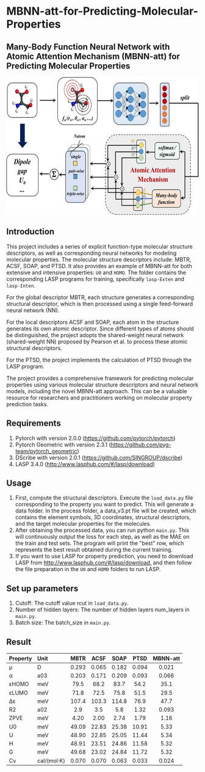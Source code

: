 # MBNN-att-for-Predicting-Molecular-Properties

## Many-Body Function Neural Network with Atomic Attention Mechanism (MBNN-att) for Predicting Molecular Properties

<img src="TOC.jpg" width="600" height="360">

## Introduction
This project includes a series of explicit function-type molecular structure descriptors, as well as corresponding neural networks for modeling molecular properties. The molecular structure descriptors include: MBTR, ACSF, SOAP, and PTSD. It also provides an example of MBNN-att for both extensive and intensive properties: ``` U0 ``` and ``` HOMO ```. The folder contains the corresponding LASP programs for training, specifically ```lasp-Exten``` and ```lasp-Inten```.

For the global descriptor MBTR, each structure generates a corresponding structural descriptor, which is then processed using a single feed-forward neural network (NN).

For the local descriptors ACSF and SOAP, each atom in the structure generates its own atomic descriptor. Since different types of atoms should be distinguished, the project adopts the shared-weight neural network (shared-weight NN) proposed by Pearson et al. to process these atomic structural descriptors.

For the PTSD, the project implements the calculation of PTSD through the LASP program.

The project provides a comprehensive framework for predicting molecular properties using various molecular structure descriptors and neural network models, including the novel MBNN-att approach. This can be a valuable resource for researchers and practitioners working on molecular property prediction tasks.

## Requirements
1. Pytorch with version 2.0.0 (https://github.com/pytorch/pytorch)
2. Pytorch Geometric with version 2.3.1 (https://github.com/pyg-team/pytorch_geometric)
3. DScribe with version 2.0.1 (https://github.com/SINGROUP/dscribe)
4. LASP 3.4.0 (http://www.lasphub.com/#/lasp/download)

## Usage
1. First, compute the structural descriptors. Execute the ``` load_data.py ``` file corresponding to the property you want to predict. This will generate a data folder. In the process folder, a data_v3.pt file will be created, which contains the element symbols, 3D coordinates, structural descriptors, and the target molecular properties for the molecules.
2. After obtaining the processed data, you can run python ``` main.py ```. This will continuously output the loss for each step, as well as the MAE on the train and test sets. The program will print the "best" row, which represents the best result obtained during the current training.
3. If you want to use LASP for property prediction, you need to download LASP from http://www.lasphub.com/#/lasp/download, and then follow the file preparation in the ``` U0 ``` and ``` HOMO ``` folders to run LASP.

## Set up parameters
1. Cutoff: The cutoff value rcut in ``` load_data.py ```.
2. Number of hidden layers: The number of hidden layers num_layers in ``` main.py ```.
3. Batch size: The batch_size in ``` main.py ```.

## Result
| Property | Unit | MBTR | ACSF | SOAP | PTSD | MBNN-att |
|:------|:------|:-------------:|:-------------:|:----------------:|:----------------:|:----------------:|
| μ | D | 0.293 |	0.065	| 0.182	| 0.094 | 0.021 |
| α | a03| 0.203 |	0.171 |	0.209 |	0.093 |	0.066 |
| εHOMO | meV | 79.5 | 68.2 |	83.7 |	54.2 |	35.1 |
| εLUMO | meV | 71.8 |	72.5 |	75.8 |	51.5 |	29.5 |
| Δε |  meV |107.4 |	103.3 |	114.8 |	76.9 |	47.7 |
| R2 | a02 | 2.9 |	3.5 |	5.8 |	1.32 |	0.093 |
| ZPVE | meV | 4.20 |	2.00 |	2.74 |	1.79 |	1.16 |
| U0 | meV |49.09 |	22.83 |	25.38 |	10.91 |	5.33 |
| U | meV | 48.90	| 22.85 |	25.05 |	11.44 |	5.34 |
| H | meV | 48.91 |	23.51 |	24.86 |	11.58 |	5.32 |
| G | meV |49.68 |	23.02 |	24.84 |	11.72 |	5.32 |
| Cv | cal/(mol·K) | 0.070 |	0.070 |	0.063 |	0.033 |	0.024 |



